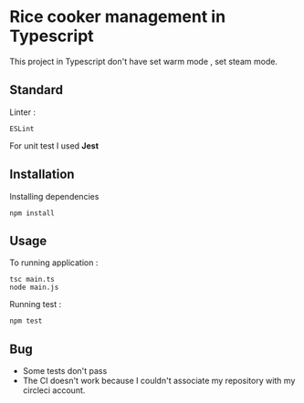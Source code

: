 # Rice cooker management in Typescript 
This project in Typescript don't have set warm mode , set steam mode.

## Standard 
Linter : 
```
ESLint
```

For unit test I used **Jest** 

## Installation
Installing dependencies 
```
npm install
```

## Usage
To running application : 
```
tsc main.ts
node main.js
```

Running test : 
```
npm test
````

## Bug 
* Some tests don't pass 
* The CI doesn't work because I couldn't associate my repository with my circleci account. 
